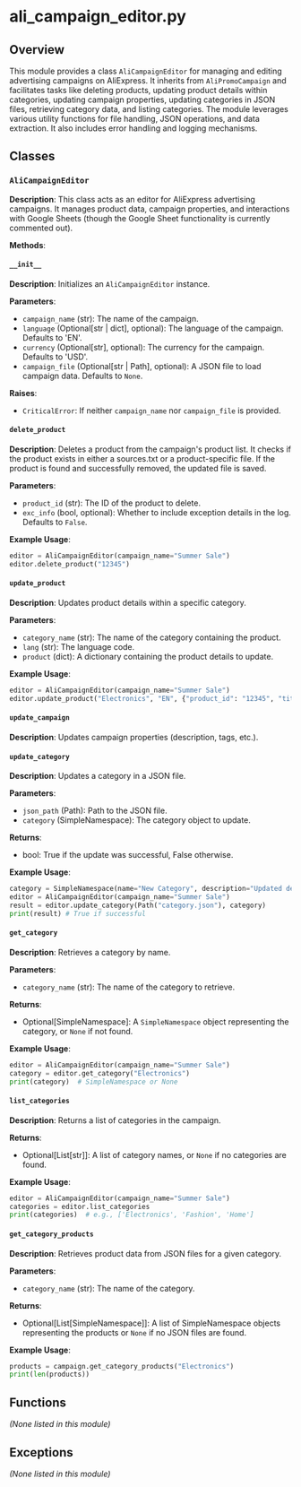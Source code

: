 # ali_campaign_editor.py

## Overview

This module provides a class `AliCampaignEditor` for managing and editing advertising campaigns on AliExpress. It inherits from `AliPromoCampaign` and facilitates tasks like deleting products, updating product details within categories, updating campaign properties, updating categories in JSON files, retrieving category data, and listing categories.  The module leverages various utility functions for file handling, JSON operations, and data extraction. It also includes error handling and logging mechanisms.


## Classes

### `AliCampaignEditor`

**Description**: This class acts as an editor for AliExpress advertising campaigns. It manages product data, campaign properties, and interactions with Google Sheets (though the Google Sheet functionality is currently commented out).

**Methods**:

#### `__init__`

**Description**: Initializes an `AliCampaignEditor` instance.

**Parameters**:
- `campaign_name` (str): The name of the campaign.
- `language` (Optional[str | dict], optional): The language of the campaign. Defaults to 'EN'.
- `currency` (Optional[str], optional): The currency for the campaign. Defaults to 'USD'.
- `campaign_file` (Optional[str | Path], optional):  A JSON file to load campaign data. Defaults to `None`.

**Raises**:
- `CriticalError`: If neither `campaign_name` nor `campaign_file` is provided.

#### `delete_product`

**Description**: Deletes a product from the campaign's product list.  It checks if the product exists in either a sources.txt or a product-specific file. If the product is found and successfully removed, the updated file is saved.

**Parameters**:
- `product_id` (str): The ID of the product to delete.
- `exc_info` (bool, optional): Whether to include exception details in the log. Defaults to `False`.

**Example Usage**:
```python
editor = AliCampaignEditor(campaign_name="Summer Sale")
editor.delete_product("12345")
```

#### `update_product`

**Description**: Updates product details within a specific category.

**Parameters**:
- `category_name` (str): The name of the category containing the product.
- `lang` (str): The language code.
- `product` (dict): A dictionary containing the product details to update.


**Example Usage**:
```python
editor = AliCampaignEditor(campaign_name="Summer Sale")
editor.update_product("Electronics", "EN", {"product_id": "12345", "title": "Smartphone"})
```

#### `update_campaign`

**Description**: Updates campaign properties (description, tags, etc.).

#### `update_category`

**Description**: Updates a category in a JSON file.

**Parameters**:
- `json_path` (Path): Path to the JSON file.
- `category` (SimpleNamespace): The category object to update.

**Returns**:
- bool: True if the update was successful, False otherwise.

**Example Usage**:
```python
category = SimpleNamespace(name="New Category", description="Updated description")
editor = AliCampaignEditor(campaign_name="Summer Sale")
result = editor.update_category(Path("category.json"), category)
print(result) # True if successful
```

#### `get_category`

**Description**: Retrieves a category by name.

**Parameters**:
- `category_name` (str): The name of the category to retrieve.

**Returns**:
- Optional[SimpleNamespace]: A `SimpleNamespace` object representing the category, or `None` if not found.

**Example Usage**:
```python
editor = AliCampaignEditor(campaign_name="Summer Sale")
category = editor.get_category("Electronics")
print(category)  # SimpleNamespace or None
```

#### `list_categories`

**Description**: Returns a list of categories in the campaign.

**Returns**:
- Optional[List[str]]: A list of category names, or `None` if no categories are found.

**Example Usage**:
```python
editor = AliCampaignEditor(campaign_name="Summer Sale")
categories = editor.list_categories
print(categories)  # e.g., ['Electronics', 'Fashion', 'Home']
```


#### `get_category_products`

**Description**: Retrieves product data from JSON files for a given category.

**Parameters**:
- `category_name` (str): The name of the category.


**Returns**:
- Optional[List[SimpleNamespace]]: A list of SimpleNamespace objects representing the products or `None` if no JSON files are found.

**Example Usage**:
```python
products = campaign.get_category_products("Electronics")
print(len(products))
```


## Functions

_(None listed in this module)_


## Exceptions

_(None listed in this module)_